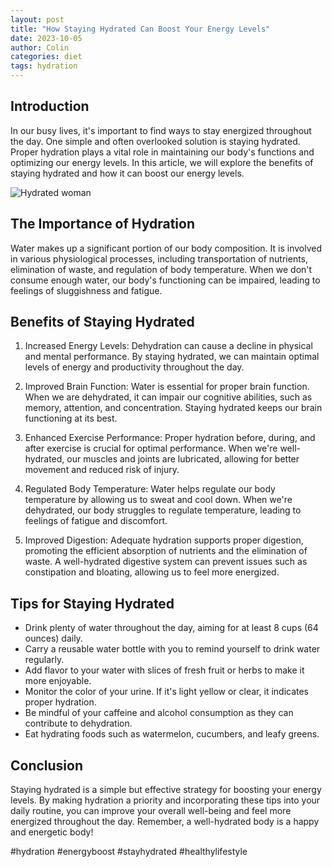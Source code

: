 ```yaml
---
layout: post
title: "How Staying Hydrated Can Boost Your Energy Levels"
date: 2023-10-05
author: Colin
categories: diet
tags: hydration
---
```


## Introduction
In our busy lives, it's important to find ways to stay energized throughout the day. One simple and often overlooked solution is staying hydrated. Proper hydration plays a vital role in maintaining our body's functions and optimizing our energy levels. In this article, we will explore the benefits of staying hydrated and how it can boost our energy levels.

![Hydrated woman](https://source.unsplash.com/1600x900/?hydration) 

## The Importance of Hydration
Water makes up a significant portion of our body composition. It is involved in various physiological processes, including transportation of nutrients, elimination of waste, and regulation of body temperature. When we don't consume enough water, our body's functioning can be impaired, leading to feelings of sluggishness and fatigue.

## Benefits of Staying Hydrated
1. Increased Energy Levels: Dehydration can cause a decline in physical and mental performance. By staying hydrated, we can maintain optimal levels of energy and productivity throughout the day. 

2. Improved Brain Function: Water is essential for proper brain function. When we are dehydrated, it can impair our cognitive abilities, such as memory, attention, and concentration. Staying hydrated keeps our brain functioning at its best.

3. Enhanced Exercise Performance: Proper hydration before, during, and after exercise is crucial for optimal performance. When we're well-hydrated, our muscles and joints are lubricated, allowing for better movement and reduced risk of injury.

4. Regulated Body Temperature: Water helps regulate our body temperature by allowing us to sweat and cool down. When we're dehydrated, our body struggles to regulate temperature, leading to feelings of fatigue and discomfort.

5. Improved Digestion: Adequate hydration supports proper digestion, promoting the efficient absorption of nutrients and the elimination of waste. A well-hydrated digestive system can prevent issues such as constipation and bloating, allowing us to feel more energized.

## Tips for Staying Hydrated
* Drink plenty of water throughout the day, aiming for at least 8 cups (64 ounces) daily.
* Carry a reusable water bottle with you to remind yourself to drink water regularly.
* Add flavor to your water with slices of fresh fruit or herbs to make it more enjoyable.
* Monitor the color of your urine. If it's light yellow or clear, it indicates proper hydration.
* Be mindful of your caffeine and alcohol consumption as they can contribute to dehydration.
* Eat hydrating foods such as watermelon, cucumbers, and leafy greens.

## Conclusion
Staying hydrated is a simple but effective strategy for boosting your energy levels. By making hydration a priority and incorporating these tips into your daily routine, you can improve your overall well-being and feel more energized throughout the day. Remember, a well-hydrated body is a happy and energetic body!

\#hydration #energyboost #stayhydrated #healthylifestyle